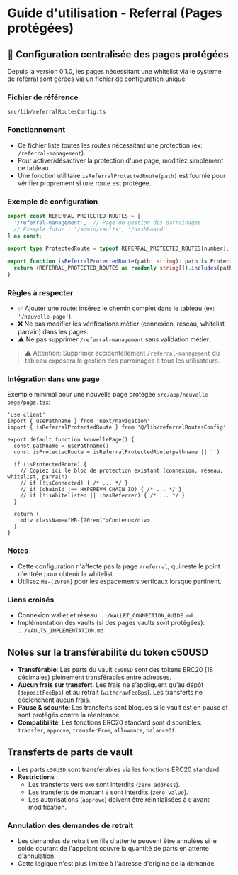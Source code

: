 # Guide d'utilisation - Referral (Pages protégées)

## 🔐 Configuration centralisée des pages protégées
Depuis la version 0.1.0, les pages nécessitant une whitelist via le système de referral sont gérées via un fichier de configuration unique.

### Fichier de référence
`src/lib/referralRoutesConfig.ts`

### Fonctionnement
- Ce fichier liste toutes les routes nécessitant une protection (ex: `/referral-management`).
- Pour activer/désactiver la protection d'une page, modifiez simplement ce tableau.
- Une fonction utilitaire `isReferralProtectedRoute(path)` est fournie pour vérifier proprement si une route est protégée.

### Exemple de configuration
```ts
export const REFERRAL_PROTECTED_ROUTES = [
  '/referral-management',  // Page de gestion des parrainages
  // Exemple futur : '/admin/vaults', '/dashboard'
] as const;

export type ProtectedRoute = typeof REFERRAL_PROTECTED_ROUTES[number];

export function isReferralProtectedRoute(path: string): path is ProtectedRoute {
  return (REFERRAL_PROTECTED_ROUTES as readonly string[]).includes(path);
}
```

### Règles à respecter
- ✅ Ajouter une route: insérez le chemin complet dans le tableau (ex: `'/nouvelle-page'`).  
- ❌ Ne pas modifier les vérifications métier (connexion, réseau, whitelist, parrain) dans les pages.
- ⚠️ Ne pas supprimer `/referral-management` sans validation métier.

> ⚠️ Attention: Supprimer accidentellement `/referral-management` du tableau exposera la gestion des parrainages à tous les utilisateurs.

### Intégration dans une page
Exemple minimal pour une nouvelle page protégée `src/app/nouvelle-page/page.tsx`:
```tsx
'use client'
import { usePathname } from 'next/navigation'
import { isReferralProtectedRoute } from '@/lib/referralRoutesConfig'

export default function NouvellePage() {
  const pathname = usePathname()
  const isProtectedRoute = isReferralProtectedRoute(pathname || '')

  if (isProtectedRoute) {
    // Copiez ici le bloc de protection existant (connexion, réseau, whitelist, parrain)
    // if (!isConnected) { /* ... */ }
    // if (chainId !== HYPEREVM_CHAIN_ID) { /* ... */ }
    // if (!isWhitelisted || !hasReferrer) { /* ... */ }
  }

  return (
    <div className="MB-[20rem]">Contenu</div>
  )
}
```

### Notes
- Cette configuration n'affecte pas la page `/referral`, qui reste le point d'entrée pour obtenir la whitelist.
- Utilisez `MB-[20rem]` pour les espacements verticaux lorsque pertinent.

### Liens croisés
- Connexion wallet et réseau: `../WALLET_CONNECTION_GUIDE.md`
- Implémentation des vaults (si des pages vaults sont protégées): `../VAULTS_IMPLEMENTATION.md`

## Notes sur la transférabilité du token c50USD

- **Transférable**: Les parts du vault `c50USD` sont des tokens ERC20 (18 décimales) pleinement transférables entre adresses.
- **Aucun frais sur transfert**: Les frais ne s’appliquent qu’au dépôt (`depositFeeBps`) et au retrait (`withdrawFeeBps`). Les transferts ne déclenchent aucun frais.
- **Pause & sécurité**: Les transferts sont bloqués si le vault est en pause et sont protégés contre la réentrance.
- **Compatibilité**: Les fonctions ERC20 standard sont disponibles: `transfer`, `approve`, `transferFrom`, `allowance`, `balanceOf`.

## Transferts de parts de vault
- Les parts `c50USD` sont transférables via les fonctions ERC20 standard.
- **Restrictions** :
  - Les transferts vers `0x0` sont interdits (`zero address`).
  - Les transferts de montant `0` sont interdits (`zero value`).
  - Les autorisations (`approve`) doivent être réinitialisées à `0` avant modification.

### Annulation des demandes de retrait
- Les demandes de retrait en file d'attente peuvent être annulées si le solde courant de l'appelant couvre la quantité de parts en attente d'annulation.
- Cette logique n'est plus limitée à l'adresse d'origine de la demande.

<div class="MB-[20rem]"></div>
